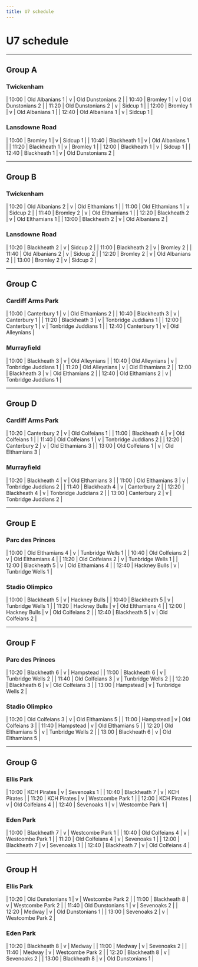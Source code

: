 ```yaml
---
title: U7 schedule
---
```

# U7 schedule

---

## Group A

### Twickenham

| 10:00 | Old Albanians 1 | v | Old Dunstonians 2 |
| 10:40 | Bromley 1 | v | Old Dunstonians 2 |
| 11:20 | Old Dunstonians 2 | v | Sidcup 1 |
| 12:00 | Bromley 1 | v | Old Albanians 1 |
| 12:40 | Old Albanians 1 | v | Sidcup 1 |

### Lansdowne Road

| 10:00 | Bromley 1 | v | Sidcup 1 |
| 10:40 | Blackheath 1 | v | Old Albanians 1 |
| 11:20 | Blackheath 1 | v | Bromley 1 |
| 12:00 | Blackheath 1 | v | Sidcup 1 |
| 12:40 | Blackheath 1 | v | Old Dunstonians 2 |

---

## Group B

### Twickenham

| 10:20 | Old Albanians 2 | v | Old Elthamians 1 |
| 11:00 | Old Elthamians 1 | v | Sidcup 2 |
| 11:40 | Bromley 2 | v | Old Elthamians 1 |
| 12:20 | Blackheath 2 | v | Old Elthamians 1 |
| 13:00 | Blackheath 2 | v | Old Albanians 2 |

### Lansdowne Road

| 10:20 | Blackheath 2 | v | Sidcup 2 |
| 11:00 | Blackheath 2 | v | Bromley 2 |
| 11:40 | Old Albanians 2 | v | Sidcup 2 |
| 12:20 | Bromley 2 | v | Old Albanians 2 |
| 13:00 | Bromley 2 | v | Sidcup 2 |

---

## Group C

### Cardiff Arms Park

| 10:00 | Canterbury 1 | v | Old Elthamians 2 |
| 10:40 | Blackheath 3 | v | Canterbury 1 |
| 11:20 | Blackheath 3 | v | Tonbridge Juddians 1 |
| 12:00 | Canterbury 1 | v | Tonbridge Juddians 1 |
| 12:40 | Canterbury 1 | v | Old Alleynians |

### Murrayfield

| 10:00 | Blackheath 3 | v | Old Alleynians |
| 10:40 | Old Alleynians | v | Tonbridge Juddians 1 |
| 11:20 | Old Alleynians | v | Old Elthamians 2 |
| 12:00 | Blackheath 3 | v | Old Elthamians 2 |
| 12:40 | Old Elthamians 2 | v | Tonbridge Juddians 1 |

---

## Group D

### Cardiff Arms Park

| 10:20 | Canterbury 2 | v | Old Colfeians 1 |
| 11:00 | Blackheath 4 | v | Old Colfeians 1 |
| 11:40 | Old Colfeians 1 | v | Tonbridge Juddians 2 |
| 12:20 | Canterbury 2 | v | Old Elthamians 3 |
| 13:00 | Old Colfeians 1 | v | Old Elthamians 3 |

### Murrayfield

| 10:20 | Blackheath 4 | v | Old Elthamians 3 |
| 11:00 | Old Elthamians 3 | v | Tonbridge Juddians 2 |
| 11:40 | Blackheath 4 | v | Canterbury 2 |
| 12:20 | Blackheath 4 | v | Tonbridge Juddians 2 |
| 13:00 | Canterbury 2 | v | Tonbridge Juddians 2 |

---

## Group E

### Parc des Princes

| 10:00 | Old Elthamians 4 | v | Tunbridge Wells 1 |
| 10:40 | Old Colfeians 2 | v | Old Elthamians 4 |
| 11:20 | Old Colfeians 2 | v | Tunbridge Wells 1 |
| 12:00 | Blackheath 5 | v | Old Elthamians 4 |
| 12:40 | Hackney Bulls | v | Tunbridge Wells 1 |

### Stadio Olimpico

| 10:00 | Blackheath 5 | v | Hackney Bulls |
| 10:40 | Blackheath 5 | v | Tunbridge Wells 1 |
| 11:20 | Hackney Bulls | v | Old Elthamians 4 |
| 12:00 | Hackney Bulls | v | Old Colfeians 2 |
| 12:40 | Blackheath 5 | v | Old Colfeians 2 |

---

## Group F

### Parc des Princes

| 10:20 | Blackheath 6 | v | Hampstead |
| 11:00 | Blackheath 6 | v | Tunbridge Wells 2 |
| 11:40 | Old Colfeians 3 | v | Tunbridge Wells 2 |
| 12:20 | Blackheath 6 | v | Old Colfeians 3 |
| 13:00 | Hampstead | v | Tunbridge Wells 2 |

### Stadio Olimpico

| 10:20 | Old Colfeians 3 | v | Old Elthamians 5 |
| 11:00 | Hampstead | v | Old Colfeians 3 |
| 11:40 | Hampstead | v | Old Elthamians 5 |
| 12:20 | Old Elthamians 5 | v | Tunbridge Wells 2 |
| 13:00 | Blackheath 6 | v | Old Elthamians 5 |

---

## Group G

### Ellis Park

| 10:00 | KCH Pirates | v | Sevenoaks 1 |
| 10:40 | Blackheath 7 | v | KCH Pirates |
| 11:20 | KCH Pirates | v | Westcombe Park 1 |
| 12:00 | KCH Pirates | v | Old Colfeians 4 |
| 12:40 | Sevenoaks 1 | v | Westcombe Park 1 |

### Eden Park

| 10:00 | Blackheath 7 | v | Westcombe Park 1 |
| 10:40 | Old Colfeians 4 | v | Westcombe Park 1 |
| 11:20 | Old Colfeians 4 | v | Sevenoaks 1 |
| 12:00 | Blackheath 7 | v | Sevenoaks 1 |
| 12:40 | Blackheath 7 | v | Old Colfeians 4 |

---

## Group H

### Ellis Park

| 10:20 | Old Dunstonians 1 | v | Westcombe Park 2 |
| 11:00 | Blackheath 8 | v | Westcombe Park 2 |
| 11:40 | Old Dunstonians 1 | v | Sevenoaks 2 |
| 12:20 | Medway | v | Old Dunstonians 1 |
| 13:00 | Sevenoaks 2 | v | Westcombe Park 2 |

### Eden Park

| 10:20 | Blackheath 8 | v | Medway |
| 11:00 | Medway | v | Sevenoaks 2 |
| 11:40 | Medway | v | Westcombe Park 2 |
| 12:20 | Blackheath 8 | v | Sevenoaks 2 |
| 13:00 | Blackheath 8 | v | Old Dunstonians 1 |
